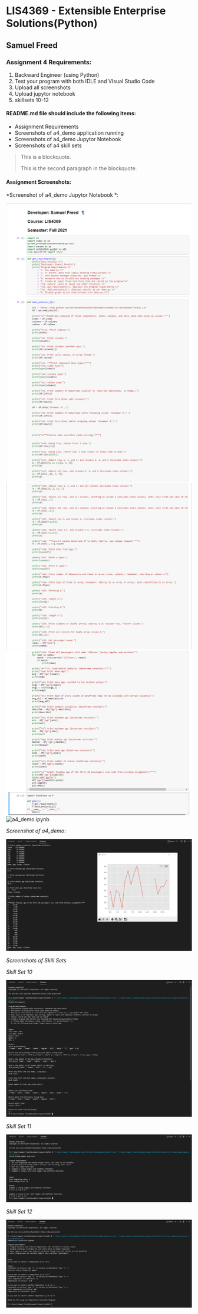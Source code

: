 
# LIS4369 - Extensible Enterprise Solutions(Python)

## Samuel Freed

### Assignment 4 Requirements:

1. Backward Engineer (using Python) 
2. Test your program with both IDLE and VIsual Studio Code
3. Upload all screenshots
4. Upload jupytor notebook
5. skillsets 10-12

#### README.md file should include the following items:

* Assignment Requirements
* Screenshots of a4_demo application running
* Screenshots of a4_demo Jupytor Notebook
* Screenshots of a4 skill sets

> This is a blockquote.
> 
> This is the second paragraph in the blockquote.

#### Assignment Screenshots:

*Screenshot of a4_demo Jupytor Notebook *:

![a4_demo.ipynb](img/demo_jupyter.PNG "A4 Jupyter Notbeook")
![a4_demo.ipynb](img/demo_jupyter2.PNG "A4 Jupyter Notbeook")
![a4_demo.ipynb](img/demo_jupyter3.PNG "A4 Jupyter Notbeook")
![a4_demo.ipynb](img/demo_jupyter4.PNG "A4 Jupyter Notbeook")
![a4_demo.ipynb](img/a4_demo.gif "A4 Jupyter Notbeook")

*Screenshot of a4_demo*:

![Python Screenshot](img/a4_demo.PNG)

*Screenshots of Skill Sets*

*Skill Set 10*

![Skill Set 10 using_dictionaries](img/using_dictionaries.PNG)

*Skill Set 11*

![Skill Set 11 random_number_generator](img/random_number_generator.PNG)

*Skill Set 12*

![Skill Set 12 temperature_conversion_program](img/temperature_conversion_program.PNG)
